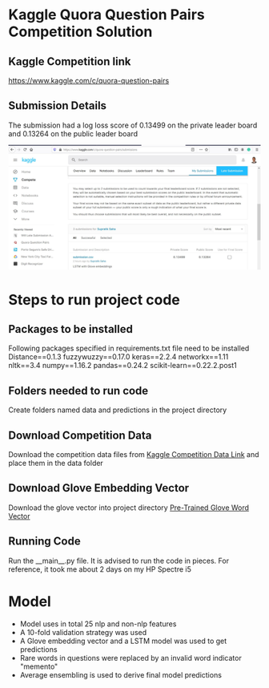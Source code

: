 # Kaggle Quora Question Pairs Competition Solution

## Kaggle Competition link

https://www.kaggle.com/c/quora-question-pairs

## Submission Details

The submission had a log loss score of 0.13499 on the private leader board 
and 0.13264 on the public leader board

![My Submission](images/kaggle_submission_score.jpg)

# Steps to run project code

## Packages to be installed

Following packages specified in requirements.txt file need to be installed
Distance==0.1.3
fuzzywuzzy==0.17.0
keras==2.2.4
networkx==1.11
nltk==3.4
numpy==1.16.2
pandas==0.24.2
scikit-learn==0.22.2.post1

## Folders needed to run code

Create folders named data and predictions in the project directory

## Download Competition Data

Download the competition data files from [Kaggle Competition Data Link](https://www.kaggle.com/c/quora-question-pairs/data) and place them in the data folder

## Download Glove Embedding Vector

Download the glove vector into project directory [Pre-Trained Glove Word Vector](https://nlp.stanford.edu/projects/glove)
 
## Running Code

Run the \_\_main__.py file. It is advised to run the code in pieces. For reference, it took me about 2 days on my HP Spectre i5

# Model

- Model uses in total 25 nlp and non-nlp features
- A 10-fold validation strategy was used
- A Glove embedding vector and a LSTM model was used to get predictions
- Rare words in questions were replaced by an invalid word indicator "memento"
- Average ensembling is used to derive final model predictions